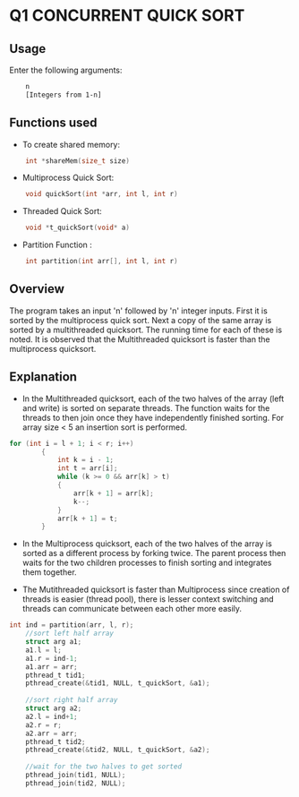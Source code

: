 # Q1 CONCURRENT QUICK SORT

## Usage

Enter the following arguments:

```bash
    n
    [Integers from 1-n]
```

## Functions used

* To create shared memory:

```c
    int *shareMem(size_t size)
```

* Multiprocess Quick Sort:

```c
    void quickSort(int *arr, int l, int r)
```

* Threaded Quick Sort:

```c
    void *t_quickSort(void* a)
```

* Partition Function :

```c
    int partition(int arr[], int l, int r)
```

## Overview

The program takes an input 'n' followed by 'n' integer inputs.
First it is sorted by the multiprocess quick sort.
Next a copy of the same array is sorted by a multithreaded quicksort.
The running time for each of these is noted.
It is observed that the Multithreaded quicksort is faster than the multiprocess quicksort.

## Explanation

* In the Multithreaded quicksort, each of the two halves of the array (left and write) is sorted on separate threads.
The function waits for the threads to then join once they have independently finished sorting.
For array size < 5 an insertion sort is performed.

```c
for (int i = l + 1; i < r; i++)
        {
            int k = i - 1;
            int t = arr[i];
            while (k >= 0 && arr[k] > t)
            {
                arr[k + 1] = arr[k];
                k--;
            }
            arr[k + 1] = t;
        }
```

* In the Multiprocess quicksort, each of the two halves of the array is sorted as a different process by forking twice.
The parent process then waits for the two children processes to finish sorting and integrates them together.

* The Mutithreaded quicksort is faster than Multiprocess since creation of threads is easier (thread pool), there is lesser context switching and threads can communicate between each other more easily.

```c
int ind = partition(arr, l, r);
    //sort left half array
    struct arg a1;
    a1.l = l;
    a1.r = ind-1;
    a1.arr = arr;
    pthread_t tid1;
    pthread_create(&tid1, NULL, t_quickSort, &a1);
    
    //sort right half array
    struct arg a2;
    a2.l = ind+1;
    a2.r = r;
    a2.arr = arr;
    pthread_t tid2;
    pthread_create(&tid2, NULL, t_quickSort, &a2);
    
    //wait for the two halves to get sorted
    pthread_join(tid1, NULL);
    pthread_join(tid2, NULL);
```
